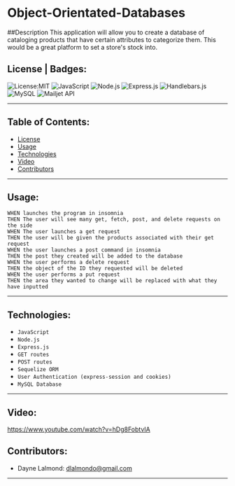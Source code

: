 # Object-Orientated-Databases

 
##Description
This application will allow you to create a database of cataloging products that have certain attributes to categorize them. This would be a great platform to set a store's stock into.

## License | Badges:

![License:MIT](https://img.shields.io/badge/License-MIT-green)
![JavaScript](https://img.shields.io/badge/-JavaScript-orange)
![Node.js](https://img.shields.io/badge/-Node.js-blue)
![Express.js](https://img.shields.io/badge/-Express.js-yellowgreen)
![Handlebars.js](https://img.shields.io/badge/-Handlebars-lightgrey)
![MySQL](https://img.shields.io/badge/-MySQL-blue)
![Mailjet API](https://img.shields.io/badge/-Mailjet%20API-yellow)


---

## Table of Contents:

- [License](#license)
- [Usage](#usage)
- [Technologies](#technologies)
- [Video](#video)
- [Contributors](#Contributors)

---


## Usage:

```
WHEN launches the program in insomnia
THEN The user will see many get, fetch, post, and delete requests on the side
WHEN The user launches a get request
THEN the user will be given the products associated with their get request
WHEN the user launches a post command in insomnia
THEN the post they created will be added to the database
WHEN the user performs a delete request
THEN the object of the ID they requested will be deleted
WHEN the user performs a put request
THEN the area they wanted to change will be replaced with what they have inputted
```
---

## Technologies:

- `JavaScript`
- `Node.js`
- `Express.js`
- `GET routes`
- `POST routes`
- `Sequelize ORM`
- `User Authentication (express-session and cookies)`
- `MySQL Database`

---
## Video: 
<!-- // Need to add screenshot based on the requirement -->
https://www.youtube.com/watch?v=hDg8FobtvIA



## Contributors:
- Dayne Lalmond: [dlalmondo@gmail.com](mailto:dlalmondo@gmail.com)

---
